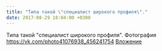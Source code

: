 ```yaml
---
title: "Типа такой \"специалист широкого профиля\"."
date: 2017-08-29 18:04:00 +0300
---
```


Типа такой "специалист широкого профиля".
Фотография
<a class="vk-attach" href="https://vk.com/photo41076938_456241754">https://vk.com/photo41076938_456241754</a>
<a class="vk-attach" href="https://vk.com/photo41076938_456241754">Вложение</a>
